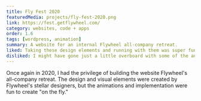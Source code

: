 ```yaml
---
title: Fly Fest 2020
featuredMedia: projects/fly-fest-2020.png
link: https://fest.getflywheel.com/
category: websites, code + apps
order: 1.6
tags: [wordpress, animation]
summary: A website for an internal Flywheel all-company retreat.
liked: Taking these design elements and running with them was super fun. Adding touches to the site like the CRT mode and subtle blinking animation when switching between time zones was a blast, and I think added to the already excellent retro futurism.
disliked: I might have gone just a little overboard with some of the animations. Maybe.
---
```


Once again in 2020, I had the privilege of building the website Flywheel's all-company retreat. The design and visual elements were created by Flywheel's stellar designers, but the animations and implementation were fun to create "on the fly."

